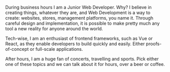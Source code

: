 During business hours I am a Junior Web Developer. Why? I believe in creating things, whatever they are, and Web Development is a way to create: websites, stores, management platforms, you name it. Through careful design and implementation, it is possible to make pretty much any tool a new reality for anyone around the world.

Tech-wise, I am an enthusiast of frontend frameworks, such as Vue or React, as they enable developers to build quickly and easily. Either proofs-of-concept or full-scale applications.

After hours, I am a huge fan of concerts, travelling and sports. Pick either one of these topics and we can talk about it for hours, over a beer or coffee.

